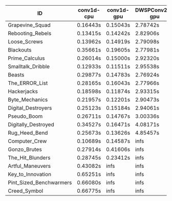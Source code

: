 |ID|conv1d-cpu|conv1d-gpu|DWSPConv2D-gpu|gemm-gpu|avg|
|-|-|-|-|-|-|
|Grapevine_Squad|0.16443s|0.15043s|2.78742s|1.69040s|1.19817s|
|Rebooting_Rebels|0.13415s|0.14242s|2.82906s|1.70334s|1.20224s|
|Loose_Screws|0.13962s|0.14919s|2.79098s|1.74079s|1.20515s|
|Blackouts|0.35661s|0.19605s|2.77981s|1.65612s|1.24715s|
|Prime_Calculus|0.26014s|0.15000s|2.92320s|1.70731s|1.26017s|
|Smalltalk_Dribble|0.12933s|0.11511s|2.95538s|1.86205s|1.26547s|
|Beasts|0.29877s|0.14783s|2.76924s|1.84919s|1.26625s|
|The_ERROR_List|0.28165s|0.16043s|2.77966s|1.85426s|1.26900s|
|Hackerjacks|0.18598s|0.11874s|2.93315s|1.85409s|1.27299s|
|Byte_Mechanics|0.21957s|0.12201s|2.90473s|1.85852s|1.27621s|
|Digital_Destroyers|0.25123s|0.15184s|2.94061s|1.86271s|1.30160s|
|Pseudo_Boom|0.26711s|0.14767s|3.00336s|1.88489s|1.32576s|
|Digitally_Destroyed|0.34527s|0.16471s|4.08171s|2.47264s|1.76608s|
|Rug_Heed_Bend|0.25673s|0.13626s|4.85457s|4.29838s|2.38649s|
|Computer_Crew|0.10689s|0.14587s|infs|4.35154s|infs|
|Gonzo_Brutes|0.27914s|0.41606s|infs|4.34311s|infs|
|The_Hit_Blunders|0.28745s|0.23412s|infs|1.89005s|infs|
|Artful_Maneuvers|0.43082s|infs|infs|4.36599s|infs|
|Key_to_Innovation|0.65251s|infs|infs|4.38164s|infs|
|Pint_Sized_Benchwarmers|0.66080s|infs|infs|4.40120s|infs|
|Creed_Symbol|0.66775s|infs|infs|4.37068s|infs|
